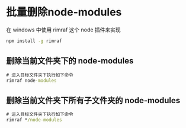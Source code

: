 # 批量删除node-modules

在 windows 中使用 rimraf 这个 node 插件来实现

```cmd
npm install -g rimraf
```

## 删除当前文件夹下的 node-modules

```cmd
# 进入目标文件夹下执行如下命令
rimraf node-modules
```

## 删除当前文件夹下所有子文件夹的 node-modules

```cmd
# 进入目标文件夹下执行如下命令
rimraf */node-modules
```